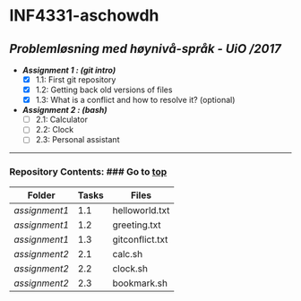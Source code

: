 # INF4331-aschowdh #

## *Problemløsning med høynivå-språk - UiO /2017* ##

* ___Assignment 1 : (git intro)___
	- [x] 1.1: First git repository
	- [x] 1.2: Getting back old versions of files
	- [x] 1.3: What is a conflict and how to resolve it? (optional)

* ___Assignment 2 : (bash)___
	- [ ] 2.1: Calculator
	- [ ] 2.2: Clock
	- [ ] 2.3: Personal assistant
- - - - 
### Repository Contents: ### Go to [top](https://github.com/UiO-INF3331/INF3331-aschowdh/blob/master/README.md)

Folder		|	Tasks	|	Files
-----------	| -------------	| --------------
*assignment1*	| 1.1		| helloworld.txt
*assignment1*	| 1.2 		| greeting.txt
*assignment1*	| 1.3 		| gitconflict.txt
*assignment2*	| 2.1		| calc.sh
*assignment2*	| 2.2		| clock.sh
*assignment2*	| 2.3		| bookmark.sh

